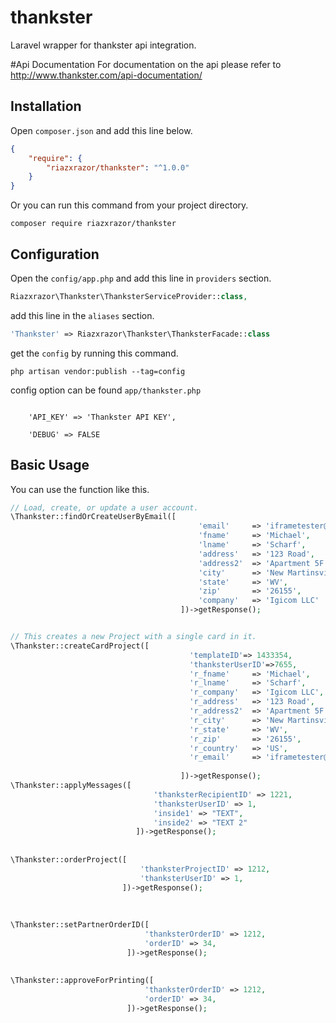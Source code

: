 # thankster
Laravel wrapper for thankster api integration.

#Api Documentation
For documentation on the api please refer to http://www.thankster.com/api-documentation/ 

## Installation

Open `composer.json` and add this line below.

```json
{
    "require": {
        "riazxrazor/thankster": "^1.0.0"
    }
}
```

Or you can run this command from your project directory.

```console
composer require riazxrazor/thankster
```

## Configuration

Open the `config/app.php` and add this line in `providers` section.

```php
Riazxrazor\Thankster\ThanksterServiceProvider::class,
```

add this line in the `aliases` section.

```php
'Thankster' => Riazxrazor\Thankster\ThanksterFacade::class

```

get the `config` by running this command.

```console
php artisan vendor:publish --tag=config
```

config option can be found `app/thankster.php`

```
   
    'API_KEY' => 'Thankster API KEY',

    'DEBUG' => FALSE
```

## Basic Usage

You can use the function like this.

```php
// Load, create, or update a user account.
\Thankster::findOrCreateUserByEmail([
                                          'email'     => 'iframetester@igicom.com',
                                          'fname'     => 'Michael',
                                          'lname'     => 'Scharf',
                                          'address'   => '123 Road',
                                          'address2'  => 'Apartment 5F',
                                          'city'      => 'New Martinsville',
                                          'state'     => 'WV',
                                          'zip'       => '26155',
                                          'company'   => 'Igicom LLC'
                                      ])->getResponse();


// This creates a new Project with a single card in it.
\Thankster::createCardProject([
                                        'templateID'=> 1433354,
                                        'thanksterUserID'=>7655,
                                        'r_fname'     => 'Michael',
                                        'r_lname'     => 'Scharf',
                                        'r_company'   => 'Igicom LLC',
                                        'r_address'   => '123 Road',
                                        'r_address2'  => 'Apartment 5F',
                                        'r_city'      => 'New Martinsville',
                                        'r_state'     => 'WV',
                                        'r_zip'       => '26155',
                                        'r_country'   => 'US',
                                        'r_email'     => 'iframetester@igicom.com'
                            
                                      ])->getResponse();
\Thankster::applyMessages([
                                'thanksterRecipientID' => 1221,
                                'thanksterUserID' => 1,
                                'inside1' => "TEXT",
                                'inside2' => "TEXT 2"
                            ])->getResponse();
                         
                            
\Thankster::orderProject([
                             'thanksterProjectID' => 1212,
                             'thanksterUserID' => 1,
                         ])->getResponse();
                         
                         
                         
\Thankster::setPartnerOrderID([
                              'thanksterOrderID' => 1212,
                              'orderID' => 34,
                          ])->getResponse();
  
                          
\Thankster::approveForPrinting([
                              'thanksterOrderID' => 1212,
                              'orderID' => 34,
                          ])->getResponse();
                                      


```